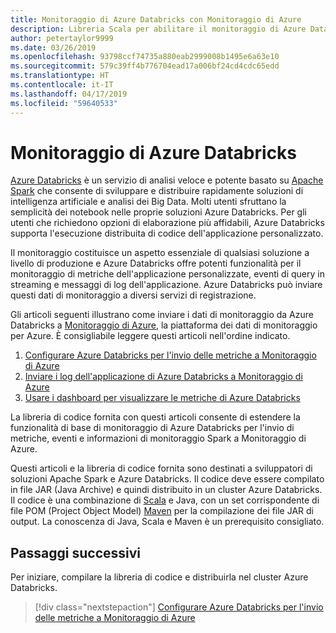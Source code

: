 ```yaml
---
title: Monitoraggio di Azure Databricks con Monitoraggio di Azure
description: Libreria Scala per abilitare il monitoraggio di Azure Databricks in Azure Log Analytics
author: petertaylor9999
ms.date: 03/26/2019
ms.openlocfilehash: 93798ccf74735a880eab2999008b1495e6a63e10
ms.sourcegitcommit: 579c39ff4b776704ead17a006bf24cd4cdc65edd
ms.translationtype: HT
ms.contentlocale: it-IT
ms.lasthandoff: 04/17/2019
ms.locfileid: "59640533"
---
```

# <a name="monitoring-azure-databricks"></a>Monitoraggio di Azure Databricks

[Azure Databricks](/azure/azure-databricks/) è un servizio di analisi veloce e potente basato su [Apache Spark](https://spark.apache.org/) che consente di sviluppare e distribuire rapidamente soluzioni di intelligenza artificiale e analisi dei Big Data. Molti utenti sfruttano la semplicità dei notebook nelle proprie soluzioni Azure Databricks. Per gli utenti che richiedono opzioni di elaborazione più affidabili, Azure Databricks supporta l'esecuzione distribuita di codice dell'applicazione personalizzato.

Il monitoraggio costituisce un aspetto essenziale di qualsiasi soluzione a livello di produzione e Azure Databricks offre potenti funzionalità per il monitoraggio di metriche dell'applicazione personalizzate, eventi di query in streaming e messaggi di log dell'applicazione. Azure Databricks può inviare questi dati di monitoraggio a diversi servizi di registrazione.

Gli articoli seguenti illustrano come inviare i dati di monitoraggio da Azure Databricks a [Monitoraggio di Azure](/azure/azure-monitor/overview), la piattaforma dei dati di monitoraggio per Azure. È consigliabile leggere questi articoli nell'ordine indicato.

1. [Configurare Azure Databricks per l'invio delle metriche a Monitoraggio di Azure](./configure-cluster.md)
1. [Inviare i log dell'applicazione di Azure Databricks a Monitoraggio di Azure](./application-logs.md)
1. [Usare i dashboard per visualizzare le metriche di Azure Databricks](./dashboards.md)

La libreria di codice fornita con questi articoli consente di estendere la funzionalità di base di monitoraggio di Azure Databricks per l'invio di metriche, eventi e informazioni di monitoraggio Spark a Monitoraggio di Azure.

Questi articoli e la libreria di codice fornita sono destinati a sviluppatori di soluzioni Apache Spark e Azure Databricks. Il codice deve essere compilato in file JAR (Java Archive) e quindi distribuito in un cluster Azure Databricks. Il codice è una combinazione di [Scala](https://www.scala-lang.org/) e Java, con un set corrispondente di file POM (Project Object Model) [Maven](https://maven.apache.org) per la compilazione dei file JAR di output. La conoscenza di Java, Scala e Maven è un prerequisito consigliato.

## <a name="next-steps"></a>Passaggi successivi

Per iniziare, compilare la libreria di codice e distribuirla nel cluster Azure Databricks.

> [!div class="nextstepaction"]
> [Configurare Azure Databricks per l'invio delle metriche a Monitoraggio di Azure](./configure-cluster.md)
